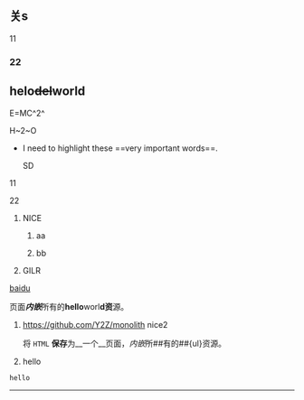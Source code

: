 ## 关s

11

### 22





## helo~~del~~world

E=MC^2^

H~2~O
* I need to highlight these ==very important words==.

  SD

11

22

1. NICE
   1. aa

   2. bb

2. GILR


[baidu](https://baidu.com)

页面***内嵌***所有的**hello**worl**d资**源。

1. https://github.com/Y2Z/monolith
    nice2

    将 `HTML` **保存**为__一个__页面，*内嵌*所##有的##{ul}资源。

2. hello

```
hello
```

---